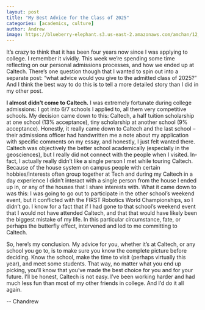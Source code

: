 ```yaml
---
layout: post
title: "My Best Advice for the Class of 2025"
categories: [academics, culture]
author: Andrew
image: https://blueberry-elephant.s3.us-east-2.amazonaws.com/amchan/12_17/Fleming+House+at+Rose+Bowl.JPG
---
```


It’s crazy to think that it has been four years now since I was applying to college. I remember it vividly. This week we’re spending some time reflecting on our personal admissions processes, and how we ended up at Caltech. There’s one question though that I wanted to spin out into a separate post: “what advice would you give to the admitted class of 2025?” And I think the best way to do this is to tell a more detailed story than I did in my other post.

**I almost didn’t come to Caltech.** I was extremely fortunate during college admissions: I got into 6/7 schools I applied to, all them very competitive schools. My decision came down to this: Caltech, a half tuition scholarship at one school (13% acceptance), tiny scholarship at another school (9% acceptance). Honestly, it really came down to Caltech and the last school – their admissions officer had handwritten me a note about my application with specific comments on my essay, and honestly, I just felt wanted there. Caltech was objectively the better school academically (especially in the geosciences), but I really did not connect with the people when I visited. In-fact, I actually really didn’t like a single person I met while touring Caltech. Because of the house system on campus people with certain hobbies/interests often group together at Tech and during my Caltech in a day experience I didn’t interact with a single person from the house I ended up in, or any of the houses that I share interests with. 
What it came down to was this: I was going to go out to participate in the other school’s weekend event, but it conflicted with the FIRST Robotics World Championships, so I didn’t go. I know for a fact that if I had gone to that school’s weekend event that I would not have attended Caltech, and that that would have likely been the biggest mistake of my life. In this particular circumstance, fate, or perhaps the butterfly effect, intervened and led to me committing to Caltech.

So, here’s my conclusion. My advice for you, whether it’s at Caltech, or any school you go to, is to make sure you know the complete picture before deciding. Know the school, make the time to visit (perhaps virtually this year), and meet some students. That way, no matter what you end up picking, you’ll know that you’ve made the best choice for you and for your future. I’ll be honest, Caltech is not easy. I’ve been working harder and had much less fun than most of my other friends in college. And I’d do it all again.

-- Chandrew

